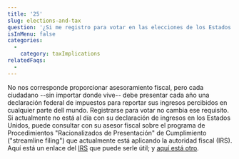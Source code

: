 ```yaml
---
title: '25'
slug: elections-and-tax
question: '¿Si me registro para votar en las elecciones de los Estados Unidos, esto hará que la autoridad fiscal (IRS) se comunique conmigo?'
isInMenu: false
categories:
  - 
    category: taxImplications
relatedFaqs:
  -
---
```

No nos corresponde proporcionar asesoramiento fiscal, pero cada ciudadano --sin importar donde vive-- debe presentar cada año una declaración federal de impuestos para reportar sus ingresos percibidos en cualquier parte dell mundo. Registrarse para votar no cambia ese requisito. Si actualmente no está al día con su declaración de ingresos en los Estados Unidos, puede consultar con su asesor fiscal sobre el programa de Procedimientos "Racionalizados de Presentación" de Cumplimiento ("streamline filing") que actualmente está aplicando la autoridad fiscal (IRS). Aquí está un enlace del [IRS](http://www.irs.gov/individuals/international-taxpayers/u-s-taxpayers-residing-outside-the-united-states) que puede serle útil; y [aquí está otro](http://www.irs.gov/individuals/international-taxpayers/streamlined-filing-compliance-procedures).